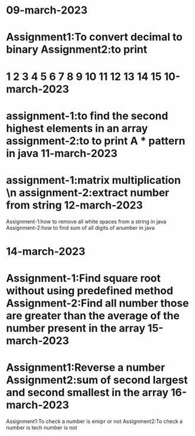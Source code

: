 09-march-2023
=============
Assignment1:To convert decimal to binary
Assignment2:to print 
==================
1 
2 3 
4 5 6 
7 8 9 10 
11 12 13 14 15 
10-march-2023
============
assignment-1:to find the second highest elements in an array
assignment-2:to to print A * pattern in java
11-march-2023
=============
assignment-1:matrix multiplication \n
assignment-2:extract number from string
12-march-2023
=============
Assignment-1:how to remove all white spaces from a string in java
Assignment-2:how to find sum of all digits of anumber in java

14-march-2023
============
Assignment-1:Find square root without using predefined method
Assignment-2:Find all number those are greater than the average of the number present in the array
15-march-2023
=============
Assignment1:Reverse a number
Assignment2:sum of second largest and second smallest in the array
16-march-2023
=============
Assignment1:To check a number is emipr or not
Assignment2:To check a number is tech number is not


